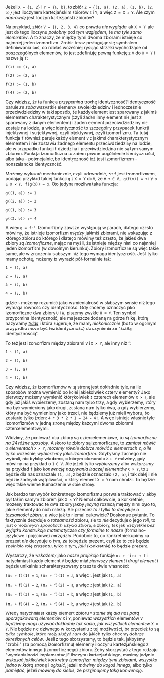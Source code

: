 Jeżeli `X = {1, 2}` i `Y = {a, b}`, to zbiór `Z = {(1, a), (2, a), (1, b), (2, b)}` jest iloczynem
kartezjańskim zbiorów `X` i `Y`, a więc `Z = X × Y`. Ale czym *naprawdę* jest iloczyn kartezjański
zbiorów?

Na przykład, zbiór `V = {1, 2, 3, 4}` co prawda *nie wygląda* jak `X × Y`, ale jest do tego iloczynu
*podobny* pod *tym względem*, że *ma tyle samo elementów*. A to znaczy, że między tymi dwoma
zbiorami istnieje co najmniej jeden izomorfizm. Zrobię teraz posługując się symbolem definiowania
coś, co robiłaś wcześniej rysując strzałki wychodzące od poszczególnych elementów, to jest
zdefiniuję pewną funkcję z `V` do `X × Y` i nazwę ją `f`:

`f(1) := (1, a)`

`f(2) := (2, a)`

`f(3) := (1, b)`

`f(4) := (2, b)`

Czy widzisz, że ta funkcja *przypomina* trochę identyczność? Identyczność paruje *ze sobą* wszystkie
elementy swojej dziedziny i jednocześnie przeciwdziedziny w taki sposób, że każdy element jest
sparowany z jakimś elementem charakterystycznym (czyli żaden inny element nie jest z sparowany z
danym elementem) i żaden element przeciwdziedziny nie zostaje na lodzie, a więc identyczność to
szczególny przypadek funkcji injektywnej i surjektywnej, czyli bijektywnej, czyli izomorfizmu. Ta
tutaj funkcja `f` również paruje każdy element `V` z jakimś charakterystycznym elementem i nie
zostawia żadnego elementu przeciwdziedziny na lodzie, ale w przypadku funkcji `f` dziedzina i
przeciwdziedzina nie są tym samym zbiorem. Funkcja izomorficzna to zatem pewne uogólnienie
identyczności, albo taka - potencjalnie, bo identyczność też jest izomorfizmem - nonszalancka
identyczność.

Możemy wykazać mechanicznie, czyli udowodnić, że `f` jest izomorfizmem, podając przykład takiej
funkcji `g` z `X × Y` do `V`, że `∀ v ∈ V, g(f(v)) = v` i `∀ x ∈ X × Y, f(g(x)) = x`. Oto
jedyna możliwa taka funkcja:

`g((1, a)) := 1`

`g((2, a)) := 2`

`g((1, b)) := 3`

`g((2, b)) := 4`

A więc `g = f⁻¹`. Izomorfizmy zawsze występują w parach, dlatego często mówimy, że istnieje
izomorfizm *między* jakimiś zbiorami, nie wskazując z którego zbioru do którego i dlatego mówimy też
często, że jakieś dwa zbiory *są izomorficzne*, mając na myśli, że istnieje między nimi co najmniej
jeden izomorfizm (w dowolnym kierunku). Zbiory izomorficzne są więc takie same, ale w znaczeniu
słabszym niż tego wymaga identyczność. Jeśli tylko mamy ochotę, możemy to wyrazić pół-formalnie tak:

`1 ~ (1, a)`

`2 ~ (2, a)`

`3 ~ (1, b)`

`4 ~ (2, b)`

gdzie `~` możemy rozumieć jako wymienialność w słabszym sensie niż tego wymaga równość czy
identyczność. Gdy chcemy oznaczyć jako izomorficzne dwa zbiory `U` i `W`, piszemy zwykle `U ≅
W`. Ten symbol przypomina identyczność, ale ma jeszcze dodaną na górze falkę, którą nazywamy
[*tyldą*](https://pl.wikipedia.org/wiki/Tylda) i która sugeruje, że mamy *niekoniecznie* (bo to w
ogólnym przypadku *może* być też identyczność) do czynienia ze "ściśłą identycznością".

To też jest izomorfizm między zbiorami `V` i `X × Y`, ale inny niż `f`:

`1 ~ (1, a)`

`2 ~ (1, b)`

`3 ~ (2, a)`

`4 ~ (2, b)`

Czy widzisz, że izomorfizmów w tą stronę jest dokładnie tyle, na ile sposobów można wymienić po
kolei jakiekolwiek cztery elementy? Jako pierwszy możemy wymienić którykolwiek z czterech elementów
`X × Y`, ale gdy już jakiś wybierzemy, zostaną nam tylko trzy, a gdy wybierzemy, który ma być
wymieniony jako drugi, zostaną nam tylko dwa, a gdy wybierzemy, który ma być wymieniony jako trzeci,
nie będziemy już mieli wyboru, bo zostanie tylko jeden: `4 * 3 * 2 * 1 = 24 = 4!`. A więc istnieje
właśnie tyle izomorfizmów w jedną stronę między każdymi dwoma zbiorami czteroelementowymi.

Widzimy, że ponieważ oba zbiory są czteroelementowe, to są *izomorficzne na 24 różne sposoby*. A
skoro te zbiory są izomorficzne, to *zamiast mówić o elementach* `X × Y`, *możemy równie dobrze
mówić o elementach* `Z`, *o ile* tylko wcześniej *wybierzemy jakiś izomorfizm*. Gdybyśmy żadnego nie
wybrali, nie byłoby wiadomo, o którym elemencie `X × Y` mówimy, gdy mówimy na przykład o `1 ∈
V`. Ale jeżeli tylko *wybierzemy* albo *wskarzemy* na przykład `f` jako *konwencję nazywania inaczej
elementów* `X × Y`, to `1` będzie dla nas oznaczało `(1, a)`, `2` będzie oznaczało `(2, a)`, i tak
dalej i nie będzie żadnych wątpliwości, o który element `X × Y` nam chodzi. To będzie więc takie
wierne tłumaczenie w obie strony.

Jak bardzo ten wybór konkretnego izomorfizmu pozwala traktować `V` jakby był takim samym zbiorem jak
`X × Y`? Niemal całkowicie, a konkretnie, możemy traktować te dwa zbiory jakby *jedyną* różnicą
między nimi było to, jakie elementy do nich należą. Ale przecież *to i tylko to decyduje o
tożsamości zbioru*, a więc jak to niemal całkowicie? Doskonałe pytanie. To faktycznie decyduje o
*tożsamości* zbioru, ale to *nie* decyduje o jego *roli*, to jest o *możliwych sposobach użycia
zbioru*, a zbiory, tak jak *wszystkie bez wyjątku konstrukcje matematyczne czy formalne* to *nasze*
(formalno-językowe i pojęciowe) *narzędzia*. Podobnie to, co konkretnie kupimy na prezent *nie*
decyduje o tym, *że* to będzie prezent, czyli że to coś będzie *spełniało rolę prezentu*, tylko o
tym, *jaki* (konkretnie) to będzie prezent.

Wystarczy, że *wskażemy* jako *nasze projekcje* funkcje `π₁ ∘ f` i `π₂ ∘ f` i natychmiast każdy
element `V` będzie miał *pierwszy element* i *drugi element* i będzie unikalnie scharakteryzowany
przez te dwie własności:

`(π₁ ∘ f)(1) = 1`, `(π₂ ∘ f)(1) = a`, a więc `1` jest jak `(1, a)`

`(π₁ ∘ f)(2) = 2`, `(π₂ ∘ f)(2) = a`, a więc `2` jest jak `(2, a)`

`(π₁ ∘ f)(3) = 1`, `(π₂ ∘ f)(3) = b`, a więc `3` jest jak `(1, b)`

`(π₁ ∘ f)(4) = 2`, `(π₂ ∘ f)(4) = b`, a więc `4` jest jak `(2, b)`

Wtedy natychmiast każdy element zbioru `V` *stanie się dla nas parą uporządkowaną elementów* `X` i
`Y`, ponieważ *wszystkich* elementów `V` *będziemy mogli używać dokładnie tak samo, jak wszystkich
elementów* `X × Y`. Nie będzie nic dziwnego w korzystaniu z tej możliwości, bo przecież to są *tylko
symbole*, które mają *służyć nam* do jakich tylko chcemy *dobrze określonych celów*. Jeśli z tego
skorzystamy, to będzie tak, jakbyśmy "zrobili" (za pomocą izomorfizmu) elementy iloczynu
kartezjańskiego z elementów innego (izomorficznego) zbioru. Żeby skorzystać z tego rodzaju
"wymienialności implementacji" iloczynu kartezjańskiego, musimy jedynie *wskazać jakikolwiek
konkretny izomorfizm między tymi zbiorami, wszystko jedno w którą stronę* i *ogłosić*, jeżeli
*mówimy do kogoś innego*, albo tylko *pamiętać*, jeżeli *mówimy do siebie*, że *przyjmujemy taką
konwencję*.

